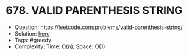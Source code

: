 # 678. VALID PARENTHESIS STRING

* Question: https://leetcode.com/problems/valid-parenthesis-string/ 
* Solution: [here](Solution.java) 
* Tags: #greedy
* Complexity: Time: O(n), Space: O(1)
